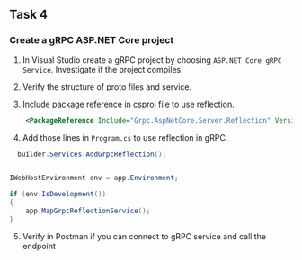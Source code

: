 ## Task 4

###  Create a gRPC ASP.NET Core project

1. In Visual Studio create a gRPC project by choosing `ASP.NET Core gRPC Service`. Investigate if the project compiles.

2. Verify the structure of proto files and service.

3. Include package reference in csproj file to use reflection.

```xml
    <PackageReference Include="Grpc.AspNetCore.Server.Reflection" Version="2.51.0" />
```

4. Add those lines in `Program.cs` to use reflection in gRPC.

```cs
  builder.Services.AddGrpcReflection();
```

```cs

IWebHostEnvironment env = app.Environment;

if (env.IsDevelopment())
{
    app.MapGrpcReflectionService();
}
```
5. Verify in Postman if you can connect to gRPC service and call the endpoint
